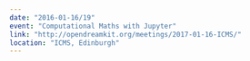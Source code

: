 ```yaml
---
date: "2016-01-16/19"
event: "Computational Maths with Jupyter"
link: "http://opendreamkit.org/meetings/2017-01-16-ICMS/"
location: "ICMS, Edinburgh"
---
```

